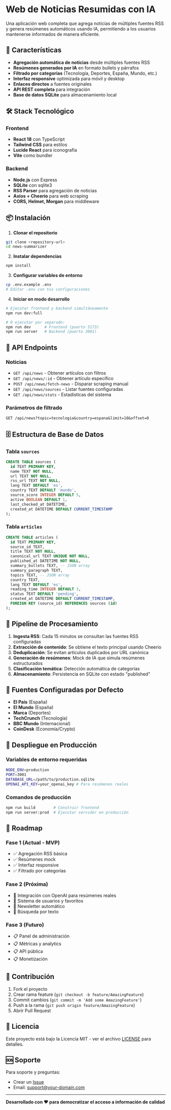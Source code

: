 # Web de Noticias Resumidas con IA

Una aplicación web completa que agrega noticias de múltiples fuentes RSS y genera resúmenes automáticos usando IA, permitiendo a los usuarios mantenerse informados de manera eficiente.

## 🚀 Características

- **Agregación automática de noticias** desde múltiples fuentes RSS
- **Resúmenes generados por IA** en formato bullets y párrafos
- **Filtrado por categorías** (Tecnología, Deportes, España, Mundo, etc.)
- **Interfaz responsive** optimizada para móvil y desktop
- **Enlaces directos** a fuentes originales
- **API REST completa** para integración
- **Base de datos SQLite** para almacenamiento local

## 🛠️ Stack Tecnológico

### Frontend
- **React 18** con TypeScript
- **Tailwind CSS** para estilos
- **Lucide React** para iconografía
- **Vite** como bundler

### Backend
- **Node.js** con Express
- **SQLite** con sqlite3
- **RSS Parser** para agregación de noticias
- **Axios + Cheerio** para web scraping
- **CORS, Helmet, Morgan** para middleware

## 📦 Instalación

1. **Clonar el repositorio**
```bash
git clone <repository-url>
cd news-summarizer
```

2. **Instalar dependencias**
```bash
npm install
```

3. **Configurar variables de entorno**
```bash
cp .env.example .env
# Editar .env con tus configuraciones
```

4. **Iniciar en modo desarrollo**
```bash
# Ejecutar frontend y backend simultáneamente
npm run dev:full

# O ejecutar por separado:
npm run dev      # Frontend (puerto 5173)
npm run server   # Backend (puerto 3001)
```

## 🔧 API Endpoints

### Noticias
- `GET /api/news` - Obtener artículos con filtros
- `GET /api/news/:id` - Obtener artículo específico
- `POST /api/news/fetch-news` - Disparar scraping manual
- `GET /api/news/sources` - Listar fuentes configuradas
- `GET /api/news/stats` - Estadísticas del sistema

### Parámetros de filtrado
```
GET /api/news?topic=tecnologia&country=espana&limit=10&offset=0
```

## 🗄️ Estructura de Base de Datos

### Tabla `sources`
```sql
CREATE TABLE sources (
  id TEXT PRIMARY KEY,
  name TEXT NOT NULL,
  url TEXT NOT NULL,
  rss_url TEXT NOT NULL,
  lang TEXT DEFAULT 'es',
  country TEXT DEFAULT 'mundo',
  source_score INTEGER DEFAULT 5,
  active BOOLEAN DEFAULT 1,
  last_checked_at DATETIME,
  created_at DATETIME DEFAULT CURRENT_TIMESTAMP
);
```

### Tabla `articles`
```sql
CREATE TABLE articles (
  id TEXT PRIMARY KEY,
  source_id TEXT,
  title TEXT NOT NULL,
  canonical_url TEXT UNIQUE NOT NULL,
  published_at DATETIME NOT NULL,
  summary_bullets TEXT, -- JSON array
  summary_paragraph TEXT,
  topics TEXT, -- JSON array
  country TEXT,
  lang TEXT DEFAULT 'es',
  reading_time INTEGER DEFAULT 3,
  status TEXT DEFAULT 'pending',
  created_at DATETIME DEFAULT CURRENT_TIMESTAMP,
  FOREIGN KEY (source_id) REFERENCES sources (id)
);
```

## 🔄 Pipeline de Procesamiento

1. **Ingesta RSS**: Cada 15 minutos se consultan las fuentes RSS configuradas
2. **Extracción de contenido**: Se obtiene el texto principal usando Cheerio
3. **Deduplicación**: Se evitan artículos duplicados por URL canónica
4. **Generación de resúmenes**: Mock de IA que simula resúmenes estructurados
5. **Clasificación temática**: Detección automática de categorías
6. **Almacenamiento**: Persistencia en SQLite con estado "published"

## 🎯 Fuentes Configuradas por Defecto

- **El País** (España)
- **El Mundo** (España)  
- **Marca** (Deportes)
- **TechCrunch** (Tecnología)
- **BBC Mundo** (Internacional)
- **CoinDesk** (Economía/Crypto)

## 🚀 Despliegue en Producción

### Variables de entorno requeridas
```bash
NODE_ENV=production
PORT=3001
DATABASE_URL=/path/to/production.sqlite
OPENAI_API_KEY=your_openai_key # Para resúmenes reales
```

### Comandos de producción
```bash
npm run build        # Construir frontend
npm run server:prod  # Ejecutar servidor en producción
```

## 🔮 Roadmap

### Fase 1 (Actual - MVP)
- ✅ Agregación RSS básica
- ✅ Resúmenes mock
- ✅ Interfaz responsive
- ✅ Filtrado por categorías

### Fase 2 (Próxima)
- 🔄 Integración con OpenAI para resúmenes reales
- 🔄 Sistema de usuarios y favoritos
- 🔄 Newsletter automático
- 🔄 Búsqueda por texto

### Fase 3 (Futuro)
- 📋 Panel de administración
- 📋 Métricas y analytics
- 📋 API pública
- 📋 Monetización

## 🤝 Contribución

1. Fork el proyecto
2. Crear rama feature (`git checkout -b feature/AmazingFeature`)
3. Commit cambios (`git commit -m 'Add some AmazingFeature'`)
4. Push a la rama (`git push origin feature/AmazingFeature`)
5. Abrir Pull Request

## 📄 Licencia

Este proyecto está bajo la Licencia MIT - ver el archivo [LICENSE](LICENSE) para detalles.

## 🆘 Soporte

Para soporte y preguntas:
- Crear un [Issue](https://github.com/your-repo/issues)
- Email: support@your-domain.com

---

**Desarrollado con ❤️ para democratizar el acceso a información de calidad**